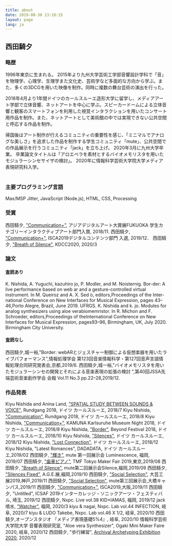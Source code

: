 ```yaml
---
title: about
date: 2019-08-30 13:18:15
layout: page
lang: ja
---
```

## 西田騎夕
### 略歴
1996年東京に生まれる。
2015年より九州大学芸術工学部音響設計学科で「音」を物理学、心理学、生理学また文化史、芸術学など多面的な方向から学ぶ。また、多くの3DCGを用いた映像を制作。同時に複数の舞台芸術の演出を行った。

2018年4月より1年間ドイツのカールスルーエ造形大学に留学し、メディアアート学部で立体音響、ネットアートを中心に学ぶ。スピーカードームによる立体音響と観客のスマートフォンを利用した視覚インタラクションを用いたコンサート用作品を制作。また、ネットアートとして美術館の中では実現できない公共空間と呼応する作品を制作。

帰国後はアート制作が行えるコミュニティの重要性を感じ、「ミニマルでアナログな美しさ」を追求した作品を制作する学生コミュニティ「mute」、公共空間での作品展示を行うコミュニティ「jack」を立ち上げ。
2020年3月に九州大学卒業。
卒業論文タイトルは「アロエベラを素材とするバイオメモリスタを用いたモジュラーシンセサイザの検討」。
2020年に情報科学芸術大学院大学メディア表現研究科入学。
<br><br>

### 主要プログラミング言語
Max/MSP Jitter, JavaScript (Node.js), HTML, CSS, Processing

### 受賞
西田騎夕, ["Communication+"](../Communication-plus), アジアデジタルアート大賞展FUKUOKA 学生カテゴリーインタラクティブアート部門入賞, 2018/11.
西田騎夕, ["Communication+"](../Communication-plus), ISCA2019デジタルコンテンツ部門 入選, 2019/12．
西田騎夕, ["Breath of Silence"](../Breath-of-Silence), KDCC2020, 2020/3

### 論文
#### 査読あり
K. Nishida, A. Yuguchi, kazuhiro jo, P. Modler, and M. Noisternig. Bor-der: A live performance based on web ar and a gesture-controlled virtual instrument. In M. Queiroz and A. X. Sed ́o, editors,Proceedings of the Inter-national Conference on New Interfaces for Musical Expression, pages 43–46,Porto Alegre, Brazil, June 2019. UFRGS.
K. Nishida and k. jo. Modules for analog synthesizers using aloe verabiomemristor. In R. Michon and F. Schroeder, editors,Proceedings of theInternational Conference on New Interfaces for Musical Expression, pages93–96, Birmingham, UK, July 2020. Birmingham City University.

#### 査読なし
西田騎夕,城一裕,"Border: webARとジェスチャー制御による仮想楽器を用いたライブパフォーマンス",情報処理学会 第123回音楽情報科学・第127回音声言語情報処理合同研究発表会,京都,2019/6.
西田騎夕,城一裕,"バイオメモリスタを用いたモジュラーシンセの開発とそれによる音楽表現の拡張の検討 ",第40回JSSA先端芸術音楽創作学会 会報 Vol.11 No.3 pp.22–28,2019/12.

### 作品発表
Kiyu Nishida and Anina Land, ["SPATIAL STUDY BETWEEN SOUNDS & VOICE"](../SPATIAL-STUDY-BETWEEN-SOUNDS-VOICE), Rundgang 2018, ドイツ カールスルーエ, 2018/7
Kiyu Nishida, ["Communication"](../Communication), Rundgang 2018, ドイツ カールスルーエ, 2018/8
Kiyu Nishida, ["Communication+"](../Communication-plus), KAMUNA Karlsuruhe Museum Night 2018, ドイツ カールスルーエ, 2018/8
Kiyu Nishida, ["Border"](../Border), Beyond Festival 2018, ドイツ カールスルーエ, 2018/10
Kiyu Nishida, ["Silences"](../Silences), ドイツ カールスルーエ, 2018/12
Kiyu Nishida, ["Lost Connection"](../Lost-Connection), ドイツ カールスルーエ, 2018/12
Kiyu Nishida, "Latest Romances", DADADATA, ドイツ カールスルーエ,2019/02
西田騎夕, ["輝き"](../Sparkle), mute 第一回展示会 Luminescence, 福岡, 2019/07
西田騎夕, ["歯車ピアノ"](../Gear-Piano), TMF Tokyo Maker Fair 2019,東京,2019/08
西田騎夕, ["Breath of Silence"](../Breath-of-Silence), mute第二回展示会Silence,福岡,2019/09
西田騎夕, ["Silences Fixed"](../Silences), A.G.E.展,福岡,2019/10
西田騎夕, ["Social Selection"](../Social-Selection), 大芸工展2019,神戸,2019/11
西田騎夕, ["Social Selection"](../Social-Selection), mute第三回展示会,大橋キャンパス,2019/11
西田騎夕, ["Communication+"](../Communication-plus), ISCA2019,大阪,2019/11
西田騎夕, "Untitled", ICSAF 2019インターカレッジ・ソニックアーツ・フェスティバル, 埼玉, 2019/12
西田騎夕, Nxpc. Live vol.38 KID×IAMAS, 福岡, 2019/12
jack噴水, ["Watcher"](../Watcher), 福岡, 2020/3
kiyu & nagai, Nxpc. Lab vol.44 INFECTION, 岐阜, 2020/7
kiyu & LUDO Takebe, Nxpc. Lab vol.46 X 1/2, 岐阜, 2020/10
西田騎夕,オープンスタジオ 『メディア表現基礎5%4』, 岐阜, 2020/10
情報科学芸術大学院大学 音響表現研究室, "Aloe vera Synthesizer", Ogaki Mini Maker Faire 2020, 岐阜, 2020/12
西田騎夕, "歩行練習", [Archival Archetyping Exhibition 2020](https://archival-archetyping.github.io/exhibition-2020/), 2020/12